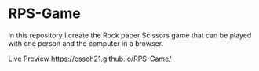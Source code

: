 # RPS-Game
In this repository I create the Rock paper Scissors game that can be played with one person and the computer in a browser.

Live Preview  https://essoh21.github.io/RPS-Game/
